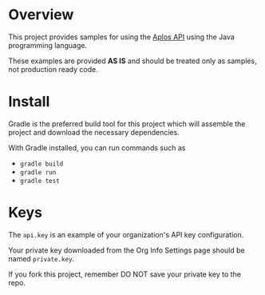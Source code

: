 # Overview
This project provides samples for using the [Aplos API](https://app.aplos.com/api) 
using the Java programming language.

These examples are provided **AS IS** and should be treated only as samples, not
production ready code.

# Install
Gradle is the preferred build tool for this project which will
assemble the project and download the necessary dependencies.

With Gradle installed, you can run commands such as 
* `gradle build`
* `gradle run`
* `gradle test`

# Keys
The `api.key` is an example of your organization's API key configuration.

Your private key downloaded from the Org Info Settings page should be named `private.key`.

If you fork this project, remember DO NOT save your private key to the repo.
